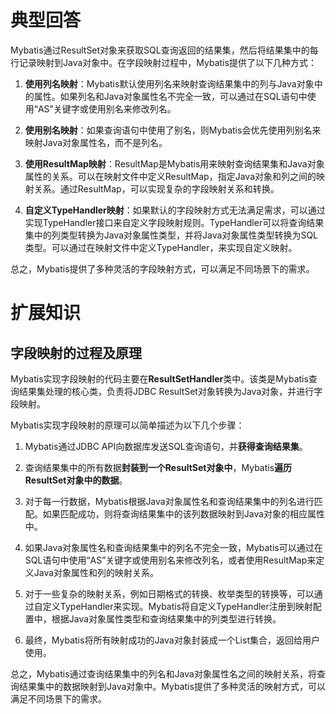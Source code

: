 # 典型回答


Mybatis通过ResultSet对象来获取SQL查询返回的结果集，然后将结果集中的每行记录映射到Java对象中。在字段映射过程中，Mybatis提供了以下几种方式：



1. **使用列名映射**：Mybatis默认使用列名来映射查询结果集中的列与Java对象中的属性。如果列名和Java对象属性名不完全一致，可以通过在SQL语句中使用“AS”关键字或使用别名来修改列名。



2. **使用别名映射**：如果查询语句中使用了别名，则Mybatis会优先使用列别名来映射Java对象属性名，而不是列名。



3. **使用ResultMap映射**：ResultMap是Mybatis用来映射查询结果集和Java对象属性的关系。可以在映射文件中定义ResultMap，指定Java对象和列之间的映射关系。通过ResultMap，可以实现复杂的字段映射关系和转换。



4. **自定义TypeHandler映射**：如果默认的字段映射方式无法满足需求，可以通过实现TypeHandler接口来自定义字段映射规则。TypeHandler可以将查询结果集中的列类型转换为Java对象属性类型，并将Java对象属性类型转换为SQL类型。可以通过在映射文件中定义TypeHandler，来实现自定义映射。



总之，Mybatis提供了多种灵活的字段映射方式，可以满足不同场景下的需求。





# 扩展知识


## 字段映射的过程及原理


Mybatis实现字段映射的代码主要在**ResultSetHandler**类中。该类是Mybatis查询结果集处理的核心类，负责将JDBC ResultSet对象转换为Java对象，并进行字段映射。



Mybatis实现字段映射的原理可以简单描述为以下几个步骤：



1. Mybatis通过JDBC API向数据库发送SQL查询语句，并**获得查询结果集**。



2. 查询结果集中的所有数据**封装到一个ResultSet对象中**，Mybatis**遍历ResultSet对象中的数据**。



3. 对于每一行数据，Mybatis根据Java对象属性名和查询结果集中的列名进行匹配。如果匹配成功，则将查询结果集中的该列数据映射到Java对象的相应属性中。



4. 如果Java对象属性名和查询结果集中的列名不完全一致，Mybatis可以通过在SQL语句中使用“AS”关键字或使用别名来修改列名，或者使用ResultMap来定义Java对象属性和列的映射关系。



5. 对于一些复杂的映射关系，例如日期格式的转换、枚举类型的转换等，可以通过自定义TypeHandler来实现。Mybatis将自定义TypeHandler注册到映射配置中，根据Java对象属性类型和查询结果集中的列类型进行转换。



6. 最终，Mybatis将所有映射成功的Java对象封装成一个List集合，返回给用户使用。



总之，Mybatis通过查询结果集中的列名和Java对象属性名之间的映射关系，将查询结果集中的数据映射到Java对象中。Mybatis提供了多种灵活的映射方式，可以满足不同场景下的需求。





